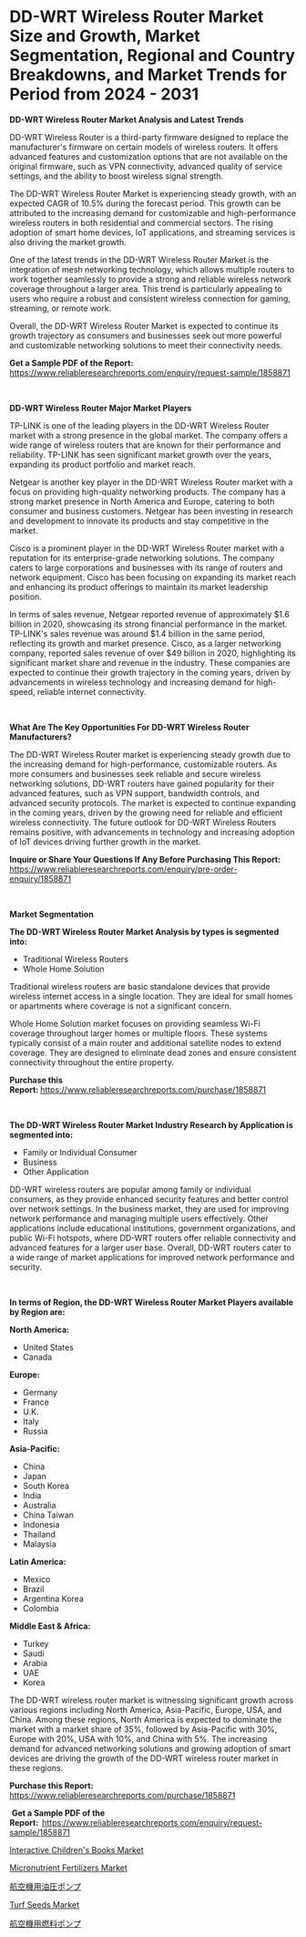 <p><h1>DD-WRT Wireless Router Market Size and Growth, Market Segmentation, Regional and Country Breakdowns, and Market Trends for Period from 2024 -  2031</h1></p><p><strong>DD-WRT Wireless Router Market Analysis and Latest Trends</strong></p>
<p><p>DD-WRT Wireless Router is a third-party firmware designed to replace the manufacturer's firmware on certain models of wireless routers. It offers advanced features and customization options that are not available on the original firmware, such as VPN connectivity, advanced quality of service settings, and the ability to boost wireless signal strength.</p><p>The DD-WRT Wireless Router Market is experiencing steady growth, with an expected CAGR of 10.5% during the forecast period. This growth can be attributed to the increasing demand for customizable and high-performance wireless routers in both residential and commercial sectors. The rising adoption of smart home devices, IoT applications, and streaming services is also driving the market growth.</p><p>One of the latest trends in the DD-WRT Wireless Router Market is the integration of mesh networking technology, which allows multiple routers to work together seamlessly to provide a strong and reliable wireless network coverage throughout a larger area. This trend is particularly appealing to users who require a robust and consistent wireless connection for gaming, streaming, or remote work.</p><p>Overall, the DD-WRT Wireless Router Market is expected to continue its growth trajectory as consumers and businesses seek out more powerful and customizable networking solutions to meet their connectivity needs.</p></p>
<p><strong>Get a Sample PDF of the Report:&nbsp;</strong> <a href="https://www.reliableresearchreports.com/enquiry/request-sample/1858871">https://www.reliableresearchreports.com/enquiry/request-sample/1858871</a></p>
<p>&nbsp;</p>
<p><strong>DD-WRT Wireless Router Major Market Players</strong></p>
<p><p>TP-LINK is one of the leading players in the DD-WRT Wireless Router market with a strong presence in the global market. The company offers a wide range of wireless routers that are known for their performance and reliability. TP-LINK has seen significant market growth over the years, expanding its product portfolio and market reach.</p><p>Netgear is another key player in the DD-WRT Wireless Router market with a focus on providing high-quality networking products. The company has a strong market presence in North America and Europe, catering to both consumer and business customers. Netgear has been investing in research and development to innovate its products and stay competitive in the market.</p><p>Cisco is a prominent player in the DD-WRT Wireless Router market with a reputation for its enterprise-grade networking solutions. The company caters to large corporations and businesses with its range of routers and network equipment. Cisco has been focusing on expanding its market reach and enhancing its product offerings to maintain its market leadership position.</p><p>In terms of sales revenue, Netgear reported revenue of approximately $1.6 billion in 2020, showcasing its strong financial performance in the market. TP-LINK's sales revenue was around $1.4 billion in the same period, reflecting its growth and market presence. Cisco, as a larger networking company, reported sales revenue of over $49 billion in 2020, highlighting its significant market share and revenue in the industry. These companies are expected to continue their growth trajectory in the coming years, driven by advancements in wireless technology and increasing demand for high-speed, reliable internet connectivity.</p></p>
<p>&nbsp;</p>
<p><strong>What Are The Key Opportunities For DD-WRT Wireless Router Manufacturers?</strong></p>
<p><p>The DD-WRT Wireless Router market is experiencing steady growth due to the increasing demand for high-performance, customizable routers. As more consumers and businesses seek reliable and secure wireless networking solutions, DD-WRT routers have gained popularity for their advanced features, such as VPN support, bandwidth controls, and advanced security protocols. The market is expected to continue expanding in the coming years, driven by the growing need for reliable and efficient wireless connectivity. The future outlook for DD-WRT Wireless Routers remains positive, with advancements in technology and increasing adoption of IoT devices driving further growth in the market.</p></p>
<p><strong>Inquire or Share Your Questions If Any Before Purchasing This Report:</strong> <a href="https://www.reliableresearchreports.com/enquiry/pre-order-enquiry/1858871">https://www.reliableresearchreports.com/enquiry/pre-order-enquiry/1858871</a></p>
<p>&nbsp;</p>
<p><strong>Market Segmentation</strong></p>
<p><strong>The DD-WRT Wireless Router Market Analysis by types is segmented into:</strong></p>
<p><ul><li>Traditional Wireless Routers</li><li>Whole Home Solution</li></ul></p>
<p><p>Traditional wireless routers are basic standalone devices that provide wireless internet access in a single location. They are ideal for small homes or apartments where coverage is not a significant concern. </p><p>Whole Home Solution market focuses on providing seamless Wi-Fi coverage throughout larger homes or multiple floors. These systems typically consist of a main router and additional satellite nodes to extend coverage. They are designed to eliminate dead zones and ensure consistent connectivity throughout the entire property.</p></p>
<p><strong>Purchase this Report:&nbsp;</strong><a href="https://www.reliableresearchreports.com/purchase/1858871">https://www.reliableresearchreports.com/purchase/1858871</a></p>
<p>&nbsp;</p>
<p><strong>The DD-WRT Wireless Router Market Industry Research by Application is segmented into:</strong></p>
<p><ul><li>Family or Individual Consumer</li><li>Business</li><li>Other Application</li></ul></p>
<p><p>DD-WRT wireless routers are popular among family or individual consumers, as they provide enhanced security features and better control over network settings. In the business market, they are used for improving network performance and managing multiple users effectively. Other applications include educational institutions, government organizations, and public Wi-Fi hotspots, where DD-WRT routers offer reliable connectivity and advanced features for a larger user base. Overall, DD-WRT routers cater to a wide range of market applications for improved network performance and security.</p></p>
<p>&nbsp;</p>
<p><strong>In terms of Region, the DD-WRT Wireless Router Market Players available by Region are:</strong></p>
<p>
    <p> <strong> North America: </strong>
        <ul>
            <li>United States</li>
            <li>Canada</li>
        </ul>
        </p> 
    <p> <strong> Europe: </strong>
        <ul>
            <li>Germany</li>
            <li>France</li>
            <li>U.K.</li>
            <li>Italy</li>
            <li>Russia</li>
        </ul>
        </p> 
    <p> <strong> Asia-Pacific: </strong>
        <ul>
            <li>China</li>
            <li>Japan</li>
            <li>South Korea</li>
            <li>India</li>
            <li>Australia</li>
            <li>China Taiwan</li>
            <li>Indonesia</li>
            <li>Thailand</li>
            <li>Malaysia</li>
        </ul>
        </p> 
    <p> <strong> Latin America: </strong>
        <ul>
            <li>Mexico</li>
            <li>Brazil</li>
            <li>Argentina Korea</li>
            <li>Colombia</li>
        </ul>
        </p> 
    <p> <strong> Middle East & Africa: </strong>
        <ul>
            <li>Turkey</li>
            <li>Saudi</li>
            <li>Arabia</li>
            <li>UAE</li>
            <li>Korea</li>
        </ul>
    </p>
    </p>
<p><p>The DD-WRT wireless router market is witnessing significant growth across various regions including North America, Asia-Pacific, Europe, USA, and China. Among these regions, North America is expected to dominate the market with a market share of 35%, followed by Asia-Pacific with 30%, Europe with 20%, USA with 10%, and China with 5%. The increasing demand for advanced networking solutions and growing adoption of smart devices are driving the growth of the DD-WRT wireless router market in these regions.</p></p>
<p><strong>Purchase this Report: </strong><a href="https://www.reliableresearchreports.com/purchase/1858871">https://www.reliableresearchreports.com/purchase/1858871</a></p>
<p>&nbsp;<strong>Get a Sample PDF of the Report:&nbsp;&nbsp;</strong><a href="https://www.reliableresearchreports.com/enquiry/request-sample/1858871">https://www.reliableresearchreports.com/enquiry/request-sample/1858871</a></p>
<p><strong></strong></p>
<p><p><a href="https://github.com/brentleyjimmiealvaradoz4l1rea/Market-Research-Report-List-1/blob/main/interactive-childrens-books-market.md">Interactive Children's Books Market</a></p><p><a href="https://issuu.com/reportprime-2/docs/micronutrient-fertilizers-market-size-2030.pptx">Micronutrient Fertilizers Market</a></p><p><a href="https://github.com/vlcostes/Market-Research-Report-List-1/blob/main/15990477968.md">航空機用油圧ポンプ</a></p><p><a href="https://issuu.com/reportprime-2/docs/turf-seeds-market-size-2030.pptx">Turf Seeds Market</a></p><p><a href="https://github.com/gfggqjbfys368009/Market-Research-Report-List-1/blob/main/38930307967.md">航空機用燃料ポンプ</a></p></p>